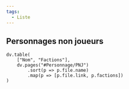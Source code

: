 ```yaml
---
tags:
  - Liste
---
```

## Personnages non joueurs

```dataviewjs
dv.table(
	["Nom", "Factions"],
	dv.pages("#Personnage/PNJ")
		.sort(p => p.file.name)
		.map(p => [p.file.link, p.factions])
)
```
